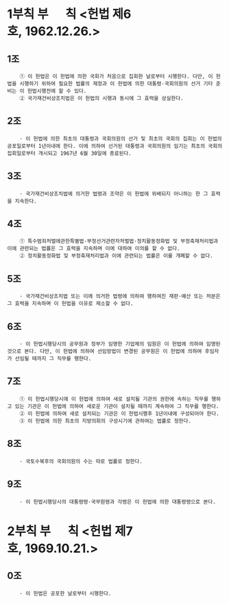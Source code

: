 # 1부칙 부      칙 <헌법 제6호, 1962.12.26.>
## 1조 
```
	① 이 헌법은 이 헌법에 의한 국회가 처음으로 집회한 날로부터 시행한다. 다만, 이 헌법을 시행하기 위하여 필요한 법률의 제정과 이 헌법에 의한 대통령·국회의원의 선거 기타 준비는 이 헌법시행전에 할 수 있다.
	② 국가재건비상조치법은 이 헌법의 시행과 동시에 그 효력을 상실한다.
```

## 2조 
```
	· 이 헌법에 의한 최초의 대통령과 국회의원의 선거 및 최초의 국회의 집회는 이 헌법의 공포일로부터 1년이내에 한다. 이에 의하여 선거된 대통령과 국회의원의 임기는 최초의 국회의 집회일로부터 개시되고 1967년 6월 30일에 종료된다.
```

## 3조 
```
	· 국가재건비상조치법에 의거한 법령과 조약은 이 헌법에 위배되지 아니하는 한 그 효력을 지속한다.
```

## 4조 
```
	① 특수범죄처벌에관한특별법·부정선거관련자처벌법·정치활동정화법 및 부정축재처리법과 이에 관련되는 법률은 그 효력을 지속하며 이에 대하여 이의를 할 수 없다.
	② 정치활동정화법 및 부정축재처리법과 이에 관련되는 법률은 이를 개폐할 수 없다.
```

## 5조 
```
	· 국가재건비상조치법 또는 이에 의거한 법령에 의하여 행하여진 재판·예산 또는 처분은 그 효력을 지속하며 이 헌법을 이유로 제소할 수 없다.
```

## 6조 
```
	· 이 헌법시행당시의 공무원과 정부가 임명한 기업체의 임원은 이 헌법에 의하여 임명된 것으로 본다. 다만, 이 헌법에 의하여 선임방법이 변경된 공무원은 이 헌법에 의하여 후임자가 선임될 때까지 그 직무를 행한다.
```

## 7조 
```
	① 이 헌법시행당시에 이 헌법에 의하여 새로 설치될 기관의 권한에 속하는 직무를 행하고 있는 기관은 이 헌법에 의하여 새로운 기관이 설치될 때까지 계속하여 그 직무를 행한다.
	② 이 헌법에 의하여 새로 설치되는 기관은 이 헌법시행후 1년이내에 구성되어야 한다.
	③ 이 헌법에 의한 최초의 지방의회의 구성시기에 관하여는 법률로 정한다.
```

## 8조 
```
	· 국토수복후의 국회의원의 수는 따로 법률로 정한다.
```

## 9조 
```
	· 이 헌법시행당시의 대통령령·국무원령과 각령은 이 헌법에 의한 대통령령으로 본다.
```

# 2부칙 부      칙 <헌법 제7호, 1969.10.21.>
## 0조 
```
	· 이 헌법은 공포한 날로부터 시행한다.
```



